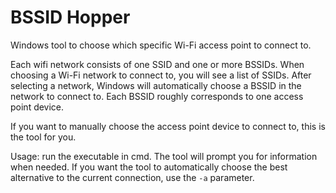 # BSSID Hopper
Windows tool to choose which specific Wi-Fi access point to connect to.

Each wifi network consists of one SSID and one or more BSSIDs.
When choosing a Wi-Fi network to connect to, you will see a list of SSIDs.
After selecting a network, Windows will automatically choose a BSSID in the network to connect to.
Each BSSID roughly corresponds to one access point device.

If you want to manually choose the access point device to connect to, this is the tool for you.

Usage: run the executable in cmd. The tool will prompt you for information when needed.
If you want the tool to automatically choose the best alternative to the current connection, use the `-a` parameter.
